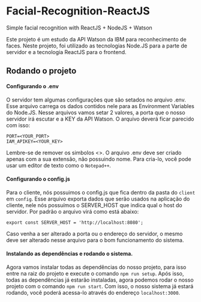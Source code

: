 # Facial-Recognition-ReactJS
Simple facial recognition with ReactJS + NodeJS + Watson

Este projeto é um estudo da API Watson da IBM para reconhecimento de faces. Neste projeto, foi utilizado as tecnologias Node.JS para a parte de servidor e a tecnologia ReactJS para o frontend.

## Rodando o projeto

#### Configurando o .env

O servidor tem algumas configurações que são setados no arquivo .env. Esse arquivo carrega os dados contidos nele para as Environment Variables do Node.JS. Nesse arquivos vamos setar 2 valores, a porta que o nosso servidor irá escutar e a KEY da API Watson. O arquivo deverá ficar parecido com isso:
```
PORT=<YOUR_PORT>
IAM_APIKEY=<YOUR_KEY>
```
Lembre-se de remover os simbolos <>. O arquivo .env deve ser criado apenas com a sua extensão, não possuindo nome. Para cria-lo, você pode usar um editor de texto como o `Notepad++`.

#### Configurando o config.js

Para o cliente, nós possuimos o config.js que fica dentro da pasta do `client` em `config`. Esse arquivo exporta dados que serão usados na aplicação do cliente, nele nós possuímos o SERVER_HOST que indica qual o host do servidor. Por padrão o arquivo virá como está abaixo:
```
export const SERVER_HOST = 'http://localhost:8080';
```
Caso venha a ser alterado a porta ou o endereço do servidor, o mesmo deve ser alterado nesse arquivo para o bom funcionamento do sistema.

#### Instalando as dependências e rodando o sistema.
Agora vamos instalar todas as dependências do nosso projeto, para isso entre na raiz do projeto e execute o comando `npm run setup`. Após isso, todas as dependências já estarão instaladas, agora podemos rodar o nosso projeto com o comando `npm run start`. Com isso, o nosso sistema já estará rodando, você poderá acessa-lo através do endereço `localhost:3000`.
